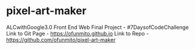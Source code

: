 # pixel-art-maker
ALCwithGoogle3.0 Front End Web Final Project - #7DaysofCodeChallenge
Link to Git Page -  https://ofunmito.github.io
Link to Repo - https://github.com/ofunmito/pixel-art-maker